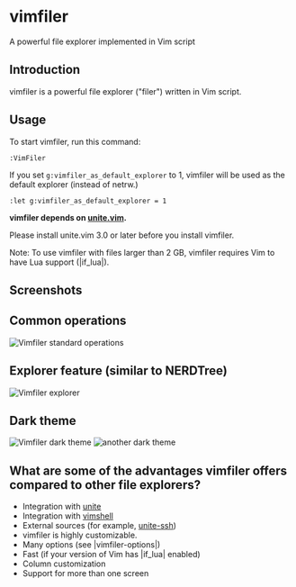 # vimfiler
A powerful file explorer implemented in Vim script

## Introduction
vimfiler is a powerful file explorer ("filer") written in Vim script.

## Usage
To start vimfiler, run this command:

	:VimFiler

If you set `g:vimfiler_as_default_explorer` to 1, vimfiler will be used as the default
explorer (instead of netrw.)

	:let g:vimfiler_as_default_explorer = 1

**vimfiler depends on [unite.vim](https://github.com/Shougo/unite.vim).**

Please install unite.vim 3.0 or later before you install vimfiler.

Note: To use vimfiler with files larger than 2 GB,
      vimfiler requires Vim to have Lua support (|if_lua|).

## Screenshots

Common operations
----------------------------
![Vimfiler standard operations](https://f.cloud.github.com/assets/214488/657681/c40265e6-d56f-11e2-96fd-03d01f10cc4e.gif)

Explorer feature (similar to NERDTree)
----------------------------------------
![Vimfiler explorer](https://f.cloud.github.com/assets/214488/657685/95011fc4-d571-11e2-9934-159196cf9e59.gif)

Dark theme
----------------------------
![Vimfiler dark theme](https://cloud.githubusercontent.com/assets/147918/3933094/412cc0e0-2478-11e4-902e-63b658f04d81.png)
![another dark theme](https://user-images.githubusercontent.com/7071307/31679880-7e4d785c-b340-11e7-894e-3ea74556e491.png)

## What are some of the advantages vimfiler offers compared to other file explorers?

- Integration with [unite](https://github.com/Shougo/unite.vim)
- Integration with [vimshell](https://github.com/Shougo/vimshell.vim)
- External sources (for example, [unite-ssh](https://github.com/Shougo/unite-ssh))
- vimfiler is highly customizable.
- Many options (see |vimfiler-options|)
- Fast (if your version of Vim has |if_lua| enabled)
- Column customization
- Support for more than one screen
